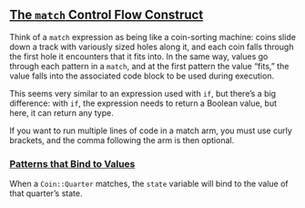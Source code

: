 ## [The `match` Control Flow Construct](file:///home/konradkon/.rustup/toolchains/nightly-x86_64-unknown-linux-gnu/share/doc/rust/html/book/ch06-02-match.html#the-match-control-flow-construct)

Think of a `match` expression as being like a coin-sorting machine: coins slide down a track with variously sized holes along it, and each coin falls through the first hole it encounters that it fits into. In the same way, values go through each pattern in a `match`, and at the first pattern the value “fits,” the value falls into the associated code block to be used during execution.

This seems very similar to an expression used with `if`, but there’s a big difference: with `if`, the expression needs to return a Boolean value, but here, it can return any type.

If you want to run multiple lines of code in a match arm, you must use curly brackets, and the comma following the arm is then optional.

### [Patterns that Bind to Values](file:///home/konradkon/.rustup/toolchains/nightly-x86_64-unknown-linux-gnu/share/doc/rust/html/book/ch06-02-match.html#patterns-that-bind-to-values)

When a `Coin::Quarter` matches, the `state` variable will bind to the value of that quarter’s state.